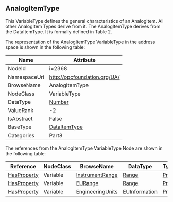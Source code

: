 <!-- objecttype -->
## AnalogItemType
This VariableType defines the general characteristics of an AnalogItem. All other AnalogItem Types derive from it. The AnalogItemType derives from the DataItemType. It is formally defined in Table 2.  
<!-- end of text -->
The representation of the AnalogItemType VariableType in the address space is shown in the following table:  

|Name|Attribute|
|---|---|
|NodeId|i=2368|
|NamespaceUri|http://opcfoundation.org/UA/|
|BrowseName|AnalogItemType|
|NodeClass|VariableType|
|DataType|[Number](../../../Part3/DataTypes/Number/readme.md)|
|ValueRank|-2|
|IsAbstract|False|
|BaseType|[DataItemType](../../../Part8/VariableTypes/DataItemType/readme.md)|
|Categories|Part8|

The references from the AnalogItemType VariableType Node are shown in the following table:  

|Reference|NodeClass|BrowseName|DataType|TypeDefinition|ModellingRule|
|---|---|---|---|---|---|
|[HasProperty](../../../Part3/ReferenceTypes/HasProperty/readme.md)|Variable|[InstrumentRange](#InstrumentRange)|[Range](../../../Part8/DataTypes/Range/readme.md)|[PropertyType](../../Part5/VariableTypes/PropertyType/readme.md)|[Optional](../../Objects/Optional/readme.md)|
|[HasProperty](../../../Part3/ReferenceTypes/HasProperty/readme.md)|Variable|[EURange](#EURange)|[Range](../../../Part8/DataTypes/Range/readme.md)|[PropertyType](../../Part5/VariableTypes/PropertyType/readme.md)|[Mandatory](../../Objects/Mandatory/readme.md)|
|[HasProperty](../../../Part3/ReferenceTypes/HasProperty/readme.md)|Variable|[EngineeringUnits](#EngineeringUnits)|[EUInformation](../../../Part8/DataTypes/EUInformation/readme.md)|[PropertyType](../../Part5/VariableTypes/PropertyType/readme.md)|[Optional](../../Objects/Optional/readme.md)|


